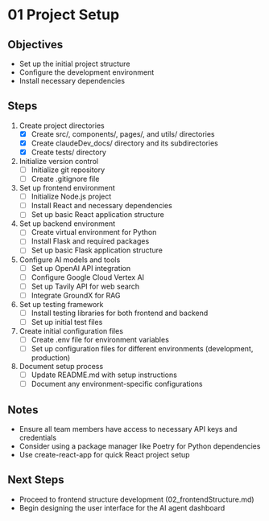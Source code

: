 # 01 Project Setup

## Objectives
- Set up the initial project structure
- Configure the development environment
- Install necessary dependencies

## Steps

1. Create project directories
   - [x] Create src/, components/, pages/, and utils/ directories
   - [x] Create claudeDev_docs/ directory and its subdirectories
   - [x] Create tests/ directory

2. Initialize version control
   - [ ] Initialize git repository
   - [ ] Create .gitignore file

3. Set up frontend environment
   - [ ] Initialize Node.js project
   - [ ] Install React and necessary dependencies
   - [ ] Set up basic React application structure

4. Set up backend environment
   - [ ] Create virtual environment for Python
   - [ ] Install Flask and required packages
   - [ ] Set up basic Flask application structure

5. Configure AI models and tools
   - [ ] Set up OpenAI API integration
   - [ ] Configure Google Cloud Vertex AI
   - [ ] Set up Tavily API for web search
   - [ ] Integrate GroundX for RAG

6. Set up testing framework
   - [ ] Install testing libraries for both frontend and backend
   - [ ] Set up initial test files

7. Create initial configuration files
   - [ ] Create .env file for environment variables
   - [ ] Set up configuration files for different environments (development, production)

8. Document setup process
   - [ ] Update README.md with setup instructions
   - [ ] Document any environment-specific configurations

## Notes
- Ensure all team members have access to necessary API keys and credentials
- Consider using a package manager like Poetry for Python dependencies
- Use create-react-app for quick React project setup

## Next Steps
- Proceed to frontend structure development (02_frontendStructure.md)
- Begin designing the user interface for the AI agent dashboard